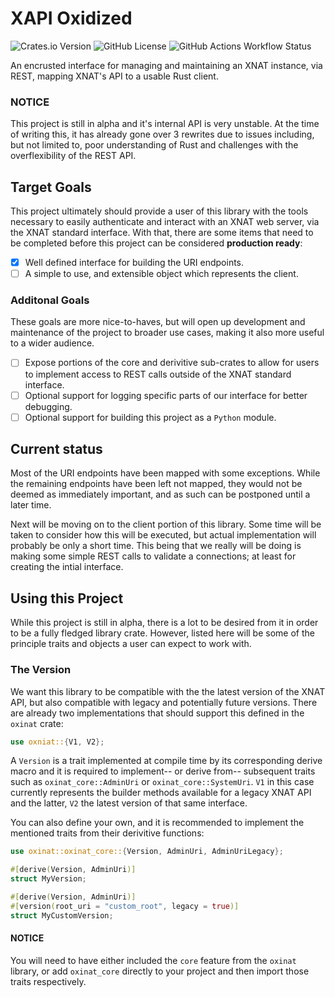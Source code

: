 # XAPI Oxidized #
![Crates.io Version](https://img.shields.io/crates/v/oxinat?style=for-the-badge)
![GitHub License](https://img.shields.io/github/license/WilkinsonK/xapi-oxidized?style=for-the-badge)
![GitHub Actions Workflow Status](https://img.shields.io/github/actions/workflow/status/WilkinsonK/xapi-oxidized/rust.yml?style=for-the-badge)

An encrusted interface for managing and maintaining an XNAT instance,
via REST, mapping XNAT's API to a usable Rust client.

### NOTICE ###
This project is still in alpha and it's internal API is very unstable.
At the time of writing this, it has already gone over 3 rewrites due
to issues including, but not limited to, poor understanding of Rust
and challenges with the overflexibility of the REST API.

## Target Goals ##
This project ultimately should provide a user of this library with the
tools necessary to easily authenticate and interact with an XNAT web
server, via the XNAT standard interface. With that, there are some
items that need to be completed before this project can be considered
**production ready**:

- [x] Well defined interface for building the URI endpoints.
- [ ] A simple to use, and extensible object which represents the
      client.

### Additonal Goals ###
These goals are more nice-to-haves, but will open up development and
maintenance of the project to broader use cases, making it also more
useful to a wider audience.

- [ ] Expose portions of the core and derivitive sub-crates to allow
      for users to implement access to REST calls outside of the XNAT
      standard interface.
- [ ] Optional support for logging specific parts of our interface for
      better debugging.
- [ ] Optional support for building this project as a `Python` module.

## Current status ##
Most of the URI endpoints have been mapped with some exceptions. While
the remaining endpoints have been left not mapped, they would not be
deemed as immediately important, and as such can be postponed until a
later time.

Next will be moving on to the client portion of this library. Some
time will be taken to consider how this will be executed, but actual
implementation will probably be only a short time. This being that
we really will be doing is making some simple REST calls to
validate a connections; at least for creating the intial interface.

## Using this Project ##
While this project is still in alpha, there is a lot to be desired
from it in order to be a fully fledged library crate. However, listed
here will be some of the principle traits and objects a user can
expect to work with.

### The Version ###
We want this library to be compatible with the the latest version of
the XNAT API, but also compatible with legacy and potentially future
versions. There are already two implementations that should support
this defined in the `oxinat` crate:

```rust
use oxniat::{V1, V2};
```

A `Version` is a trait implemented at compile time by its
corresponding derive macro and it is required to implement-- or derive
from-- subsequent traits such as `oxinat_core::AdminUri` or
`oxinat_core::SystemUri`. `V1` in this case currently represents the
builder methods available for a legacy XNAT API and the latter, `V2`
the latest version of that same interface.

You can also define your own, and it is recommended to implement the
mentioned traits from their derivitive functions:

```rust
use oxinat::oxinat_core::{Version, AdminUri, AdminUriLegacy};

#[derive(Version, AdminUri)]
struct MyVersion;

#[derive(Version, AdminUri)]
#[version(root_uri = "custom_root", legacy = true)]
struct MyCustomVersion;
```

#### NOTICE ####
You will need to have either included the `core` feature from the
`oxinat` library, or add `oxinat_core` directly to your project and
then import those traits respectively.
